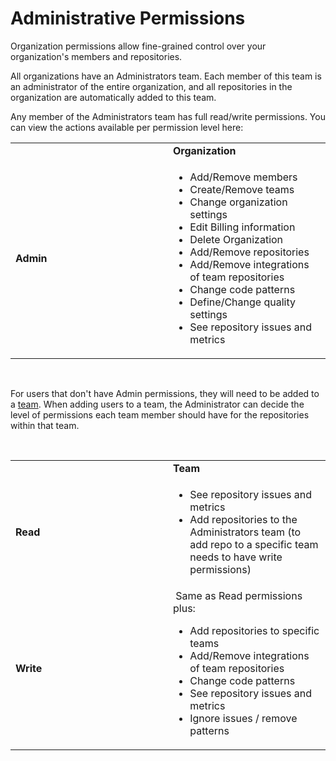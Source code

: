 # Administrative Permissions

Organization permissions allow fine-grained control over your
organization's members and repositories.

All organizations have an Administrators team. Each member of this team
is an administrator of the entire organization, and all repositories in
the organization are automatically added to this team.

Any member of the Administrators team has full read/write
permissions. You can view the actions available per permission level
here:

<table>
<colgroup>
<col width="50%" />
<col width="50%" />
</colgroup>
<tbody>
<tr class="odd">
<td> </td>
<td><strong>Organization</strong></td>
</tr>
<tr class="even">
<td><strong>Admin</strong></td>
<td><ul>
<li>Add/Remove members</li>
<li>Create/Remove teams</li>
<li>Change organization settings</li>
<li>Edit Billing information</li>
<li>Delete Organization</li>
<li>Add/Remove repositories</li>
<li>Add/Remove integrations of team repositories</li>
<li>Change code patterns</li>
<li>Define/Change quality settings</li>
<li>See repository issues and metrics</li>
</ul></td>
</tr>
</tbody>
</table>

 

For users that don't have Admin permissions, they will need to be added
to a [team](/hc/en-us/articles/360009340553).
When adding users to a team, the Administrator can decide the level of
permissions each team member should have for the repositories within
that team. 

 

<table>
<colgroup>
<col width="50%" />
<col width="50%" />
</colgroup>
<tbody>
<tr class="odd">
<td> </td>
<td><strong>Team</strong></td>
</tr>
<tr class="even">
<td><strong>Read</strong></td>
<td><ul>
<li>See repository issues and metrics</li>
<li>Add repositories to the Administrators team (to add repo to a specific team needs to have write permissions)</li>
</ul></td>
</tr>
<tr class="odd">
<td><strong>Write</strong></td>
<td> Same as Read permissions plus: 
<ul>
<li>Add repositories to specific teams</li>
<li>Add/Remove integrations of team repositories</li>
<li>Change code patterns</li>
<li>See repository issues and metrics</li>
<li>Ignore issues / remove patterns</li>
</ul></td>
</tr>
</tbody>
</table>

 
